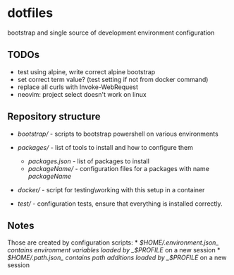 # dotfiles
bootstrap and single source of development environment configuration

## TODOs
* test using alpine, write correct alpine bootstrap
* set correct term value? (test setting if not from docker command)
* replace all curls with Invoke-WebRequest
* neovim: project select doesn't work on linux

## Repository structure

* _bootstrap/_ - scripts to bootstrap powershell on various environments

* _packages/_ - list of tools to install and how to configure them
    * _packages.json_ - list of packages to install
    * _packageName/_ - configuration files for a packages with name _packageName_

* _docker/_ - script for testing\working with this setup in a container

* _test/_ - configuration tests, ensure that everything is installed correctly.

## Notes

Those are created by configuration scripts:
    * _$HOME/.environment.json_ contains environment variables loaded by _$PROFILE_ on a new session
    * _$HOME/.path.json_ contains path additions loaded by _$PROFILE_ on a new session

